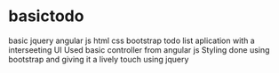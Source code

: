 # basictodo
basic jquery angular js html css bootstrap todo list aplication with a interseeting UI
Used basic controller from angular js 
Styling done using bootstrap
and giving it a lively touch using jquery

